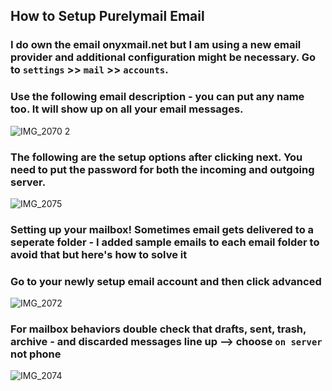 ## How to Setup Purelymail Email

### I do own the email onyxmail.net but I am using a new email provider and additional configuration might be necessary. Go to `settings` >> `mail` >> `accounts`.


### Use the following email description - you can put any name too. It will show up on all your email messages.


![IMG_2070 2](https://user-images.githubusercontent.com/61295275/193169753-d6865ee2-e36e-42ac-a31b-b32b3b3491eb.jpg)


### The following are the setup options after clicking next. You need to put the password for both the incoming and outgoing server.



![IMG_2075](https://user-images.githubusercontent.com/61295275/193169398-c0ea82db-9abb-4219-a7e4-d8a7856af39c.jpg)


### Setting up your mailbox! Sometimes email gets delivered to a seperate folder - I added sample emails to each email folder to avoid that but here's how to solve it

### Go to your newly setup email account and then click advanced


![IMG_2072](https://user-images.githubusercontent.com/61295275/193169554-47686c89-7a1d-4d60-81a8-ae6cf77996e3.jpg)



### For mailbox behaviors double check that drafts, sent, trash, archive - and discarded messages line up --> choose `on server` not phone


![IMG_2074](https://user-images.githubusercontent.com/61295275/193168193-5e0103d7-a0f3-41ec-aa0b-76e799901858.jpg)



